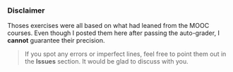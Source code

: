 ### Disclaimer

Thoses exercises were all based on what had leaned from the MOOC courses. Even though I posted them here after passing the auto-grader, I **cannot** guarantee their precision.

> If you spot any errors or imperfect lines, feel free to point them out in the **Issues** section. It would be glad to discuss with you.

